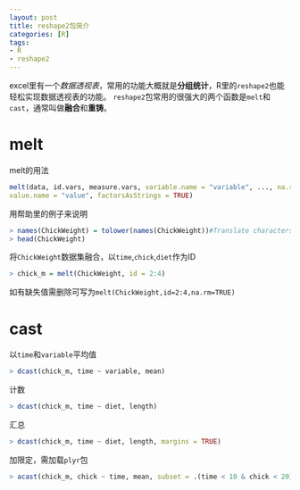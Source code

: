 ```yaml
---
layout: post
title: reshape2包简介
categories: [R]
tags:
- R
- reshape2
---
```

excel里有一个*数据透视表*，常用的功能大概就是**分组统计**，R里的`reshape2`也能轻松实现数据透视表的功能。
`reshape2`包常用的很强大的两个函数是`melt`和`cast`，通常叫做**融合**和**重铸**。

# melt

melt的用法

```r
melt(data, id.vars, measure.vars, variable.name = "variable", ..., na.rm = FALSE,
value.name = "value", factorsAsStrings = TRUE)
```

用帮助里的例子来说明

```r
> names(ChickWeight) = tolower(names(ChickWeight))#Translate characters in character vectors
> head(ChickWeight)
```

将`ChickWeight`数据集融合，以`time`,`chick`,`diet`作为ID

```r
> chick_m = melt(ChickWeight, id = 2:4)
```

如有缺失值需删除可写为`melt(ChickWeight,id=2:4,na.rm=TRUE)`

# cast

以`time`和`variable`平均值

```r
> dcast(chick_m, time ~ variable, mean)
```

计数

```r
> dcast(chick_m, time ~ diet, length)
```

汇总

```r
> dcast(chick_m, time ~ diet, length, margins = TRUE)
```

加限定，需加载`plyr`包

```r
> acast(chick_m, chick ~ time, mean, subset = .(time < 10 & chick < 20))
```
